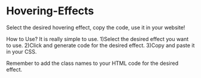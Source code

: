 # Hovering-Effects
Select the desired hovering effect, copy the code, use it in your website!

How to Use?
It is really simple to use. 
  1)Select the desired effect you want to use.
  2)Click and generate code for the desired effect.
  3)Copy and paste it in your CSS.
 
 Remember to add the class names to your HTML code for the desired effect.
